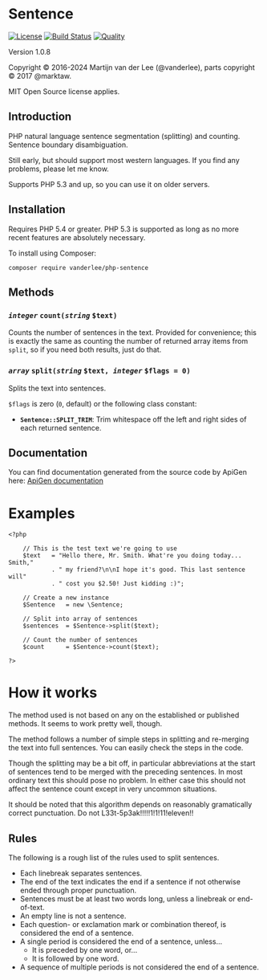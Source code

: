 Sentence
========
[![License](https://img.shields.io/github/license/vanderlee/php-sentence.svg)]()
[![Build Status](https://travis-ci.org/vanderlee/php-sentence.svg?branch=master)](https://travis-ci.org/vanderlee/PHPSwaggerGen)
[![Quality](https://scrutinizer-ci.com/g/vanderlee/php-sentence/badges/quality-score.png?b=master)](https://scrutinizer-ci.com/g/vanderlee/PHPSwaggerGen)

Version 1.0.8

Copyright &copy; 2016-2024 Martijn van der Lee (@vanderlee), parts copyright &copy; 2017 @marktaw.

MIT Open Source license applies.

## Introduction
PHP natural language sentence segmentation (splitting) and counting.
Sentence boundary disambiguation.

Still early, but should support most western languages.
If you find any problems, please let me know.

Supports PHP 5.3 and up, so you can use it on older servers.

## Installation
Requires PHP 5.4 or greater. PHP 5.3 is supported as long as no more recent
features are absolutely necessary.

To install using Composer:

	composer require vanderlee/php-sentence
	
## Methods
### ***`integer`*** `count(`***`string`*** `$text)`
Counts the number of sentences in the text.
Provided for convenience; this is exactly the same as counting the number of
returned array items from `split`, so if you need both results, just do that.

### ***`array`*** `split(`***`string`*** `$text, `***`integer`*** `$flags = 0)`
Splits the text into sentences.

`$flags` is zero (`0`, default) or the following class constant:

-	**`Sentence::SPLIT_TRIM`**: Trim whitespace off the left and right sides of
	each returned sentence.

## Documentation
You can find documentation generated from the source code by ApiGen here: [ApiGen documentation](doc/)

# Examples
	<?php

		// This is the test text we're going to use
		$text	= "Hello there, Mr. Smith. What're you doing today... Smith,"
				. " my friend?\n\nI hope it's good. This last sentence will"
				. " cost you $2.50! Just kidding :)";

		// Create a new instance
		$Sentence	= new \Sentence;

		// Split into array of sentences
		$sentences	= $Sentence->split($text);

		// Count the number of sentences
		$count		= $Sentence->count($text);

	?>

# How it works
The method used is not based on any on the established or published methods.
It seems to work pretty well, though.

The method follows a number of simple steps in splitting and re-merging the
text into full sentences. You can easily check the steps in the code.

Though the splitting may be a bit off, in particular abbreviations at the start
of sentences tend to be merged with the preceding sentences. In most ordinary
text this should pose no problem. In either case this should not affect the
sentence count except in very uncommon situations.

It should be noted that this algorithm depends on reasonably gramatically
correct punctuation. Do not L33t-5p3ak!!!!!1!1!11!eleven!!

## Rules
The following is a rough list of the rules used to split sentences.

-	Each linebreak separates sentences.
-	The end of the text indicates the end if a sentence if not otherwise ended
	through proper punctuation.
-	Sentences must be at least two words long, unless a linebreak or end-of-text.
-	An empty line is not a sentence.
-	Each question- or exclamation mark or combination thereof, is considered
	the end of a sentence.
-	A single period is considered the end of a sentence, unless...
	-	It is preceded by one word, or...
	-	It is followed by one word.
-	A sequence of multiple periods is not considered the end of a sentence.

